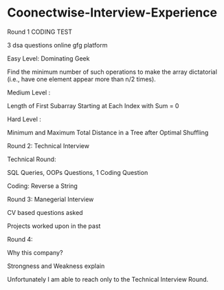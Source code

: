 # Coonectwise-Interview-Experience
Round 1 CODING TEST  

3 dsa questions online gfg platform

Easy Level: Dominating Geek

Find the minimum number of such operations to make the array dictatorial (i.e., have one element appear more than n/2 times).

Medium Level :

Length of First Subarray Starting at Each Index with Sum = 0

Hard Level :

Minimum and Maximum Total Distance in a Tree after Optimal Shuffling

Round 2: Technical Interview

Technical Round:

SQL Queries, OOPs Questions, 1 Coding Question

Coding: Reverse a String

Round 3: Manegerial Interview

CV based questions asked

Projects worked upon in the past

Round 4:

Why this company?

Strongness and Weakness explain

Unfortunately I am able to reach only to the Technical Interview Round.
